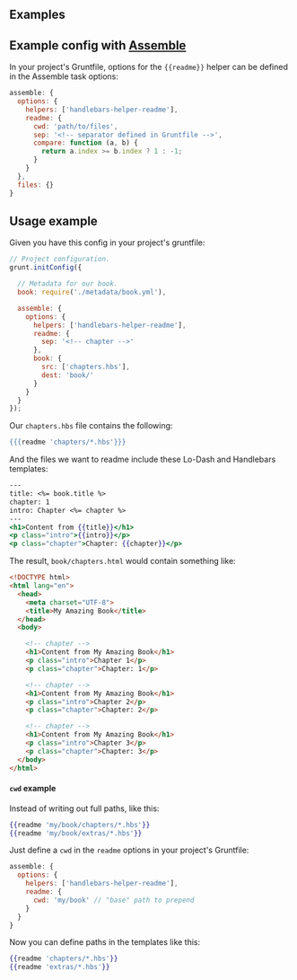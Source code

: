 ## Examples

<!-- toc -->

## Example config with [Assemble](http://assemble.io)

In your project's Gruntfile, options for the `{{readme}}` helper can be defined in the Assemble task options:

```js
assemble: {
  options: {
    helpers: ['handlebars-helper-readme'],
    readme: {
      cwd: 'path/to/files',
      sep: '<!-- separator defined in Gruntfile -->',
      compare: function (a, b) {
        return a.index >= b.index ? 1 : -1;
      }
    }
  },
  files: {}
}
```

## Usage example

Given you have this config in your project's gruntfile:

```js
// Project configuration.
grunt.initConfig({

  // Metadata for our book.
  book: require('./metadata/book.yml'),

  assemble: {
    options: {
      helpers: ['handlebars-helper-readme'],
      readme: {
        sep: '<!-- chapter -->'
      },
      book: {
        src: ['chapters.hbs'],
        dest: 'book/'
      }
    }
  }
});
```

Our `chapters.hbs` file contains the following:

```handlebars
{{{readme 'chapters/*.hbs'}}}
```

And the files we want to readme include these Lo-Dash and Handlebars templates:

```handlebars
---
title: <%= book.title %>
chapter: 1
intro: Chapter <%= chapter %>
---
<h1>Content from {{title}}</h1>
<p class="intro">{{intro}}</p>
<p class="chapter">Chapter: {{chapter}}</p>
```

The result, `book/chapters.html` would contain something like:

```html
<!DOCTYPE html>
<html lang="en">
  <head>
    <meta charset="UTF-8">
    <title>My Amazing Book</title>
  </head>
  <body>

    <!-- chapter -->
    <h1>Content from My Amazing Book</h1>
    <p class="intro">Chapter 1</p>
    <p class="chapter">Chapter: 1</p>

    <!-- chapter -->
    <h1>Content from My Amazing Book</h1>
    <p class="intro">Chapter 2</p>
    <p class="chapter">Chapter: 2</p>

    <!-- chapter -->
    <h1>Content from My Amazing Book</h1>
    <p class="intro">Chapter 3</p>
    <p class="chapter">Chapter: 3</p>
  </body>
</html>
```

#### `cwd` example

Instead of writing out full paths, like this:

```handlebars
{{readme 'my/book/chapters/*.hbs'}}
{{readme 'my/book/extras/*.hbs'}}
```

Just define a `cwd` in the `readme` options in your project's Gruntfile:

```javascript
assemble: {
  options: {
    helpers: ['handlebars-helper-readme'],
    readme: {
      cwd: 'my/book' // "base" path to prepend
    }
  }
}
```

Now you can define paths in the templates like this:

```handlebars
{{readme 'chapters/*.hbs'}}
{{readme 'extras/*.hbs'}}
```